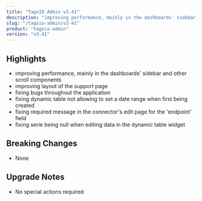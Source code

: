 ```yaml
---
title: "TagoIO Admin v3.41"
description: "improving performance, mainly in the dashboards' sidebar and other scroll components"
slug: "/tagoio-admin/v3-41"
product: "tagoio-admin"
version: "v3.41"
---
```


## Highlights

- improving performance, mainly in the dashboards' sidebar and other scroll components
- improving layout of the support page
- fixing bugs throughout the application
- fixing dynamic table not allowing to set a date range when first being created
- fixing required message in the connector's edit page for the 'endpoint' field
- fixing serie being null when editing data in the dynamic table widget

## Breaking Changes

- None

## Upgrade Notes

- No special actions required
